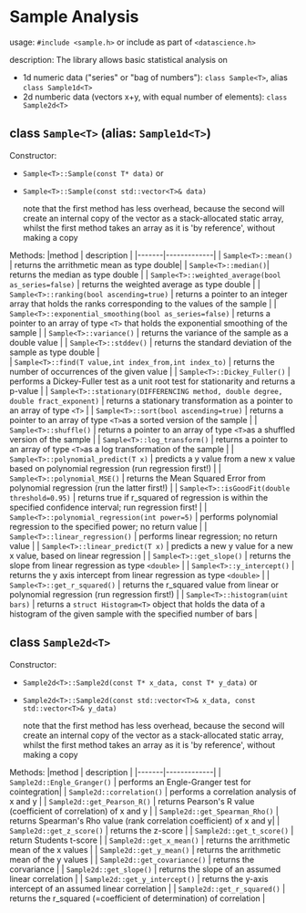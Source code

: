 # Sample Analysis     
usage: `#include <sample.h>` or include as part of `<datascience.h>`

description:
The library allows basic statistical analysis on
- 1d numeric data ("series" or "bag of numbers"): `class Sample<T>`, alias `class Sample1d<T>`
- 2d numberic data (vectors x+y, with equal number of elements): `class Sample2d<T>`

## class `Sample<T>` (alias: `Sample1d<T>`)

Constructor:
- `Sample<T>::Sample(const T* data)` or
- `Sample<T>::Sample(const std::vector<T>& data)`

  note that the first method has less overhead, because the second will
  create an internal copy of the vector as a stack-allocated static array,
  whilst the first method takes an array as it is 'by reference',
  without making a copy

Methods:
|method | description |
|-------|-------------|
| `Sample<T>::mean()` | returns the arrithmetic mean as type double|
| `Sample<T>::median()`| returns the median as type double |
| `Sample<T>::weighted_average(bool as_series=false)` | returns the weighted average as type double |
| `Sample<T>::ranking(bool ascending=true)` | returns a pointer to an integer array that holds the ranks corresponding to the values of the sample |
| `Sample<T>::exponential_smoothing(bool as_series=false)` | returns a pointer to an array of type `<T>` that holds the exponential smoothing of the sample |
| `Sample<T>::variance()` | returns the variance of the sample as a double value |
| `Sample<T>::stddev()` | returns the standard deviation of the sample as type double |    
| `Sample<T>::find(T value,int index_from,int index_to)` | returns the number of occurrences of the given value |
| `Sample<T>::Dickey_Fuller()` | performs a Dickey-Fuller test as a unit root test for stationarity and returns a p-value |
| `Sample<T>::stationary(DIFFERENCING method, double degree, double fract_exponent)` | returns a stationary transformation as a pointer to an array of type `<T>` |
| `Sample<T>::sort(bool ascending=true)` | returns a pointer to an array of type `<T>`as a sorted version of the sample |
| `Sample<T>::shuffle()` | returns a pointer to an array of type `<T>`as a shuffled version of the sample |
| `Sample<T>::log_transform()` | returns a pointer to an array of type `<T>`as a log transformation of the sample |
| `Sample<T>::polynomial_predict(T x)` | predicts a y value from a new x value based on polynomial regression (run regression first!) |
| `Sample<T>::polynomial_MSE()` | returns the Mean Squared Error from polynomial regression (run the latter first!) |
| `Sample<T>::isGoodFit(double threshold=0.95)` | returns true if r_squared of regression is within the specified confidence interval; run regression first! |
| `Sample<T>::polynomial_regression(int power=5)` | performs polynomial regression to the specified power; no return value |
| `Sample<T>::linear_regression()` | performs linear regression; no return value |
| `Sample<T>::linear_predict(T x)` | predicts a new y value for a new x value, based on linear regression |
| `Sample<T>::get_slope()` | returns the slope from linear regression as type `<double>` |
| `Sample<T>::y_intercept()` | returns the y axis intercept from linear regression as type `<double>` |
| `Sample<T>::get_r_squared()` | returns the r_squared value from linear or polynomial regression (run regression first!) |
| `Sample<T>::histogram(uint bars)` | returns a `struct Histogram<T>` object that holds the data of a histogram of the given sample with the specified number of bars |

## class `Sample2d<T>`
Constructor:
- `Sample2d<T>::Sample2d(const T* x_data, const T* y_data)` or
- `Sample2d<T>::Sample2d(const std::vector<T>& x_data, const std::vector<T>& y_data)`

  note that the first method has less overhead, because the second will
  create an internal copy of the vector as a stack-allocated static array,
  whilst the first method takes an array as it is 'by reference',
  without making a copy

Methods:
|method | description |
|-------|-------------|
| `Sample2d::Engle_Granger()` | performs an Engle-Granger test for cointegration|
| `Sample2d::correlation()` | performs a correlation analysis of x and y |
| `Sample2d::get_Pearson_R()` | returns Pearson's R value (coefficient of correlation) of x and y |
| `Sample2d::get_Spearman_Rho()` | returns Spearman's Rho value (rank correlation coefficient) of x and y|
| `Sample2d::get_z_score()` | returns the z-score |
| `Sample2d::get_t_score()` | return Students t-score |
| `Sample2d::get_x_mean()` | returns the arrithmetic mean of the x values |
| `Sample2d::get_y_mean()` | returns the arrithmetic mean of the y values |
| `Sample2d::get_covariance()` | returns the corvariance |
| `Sample2d::get_slope()` | returns the slope of an assumed linear correlation |
| `Sample2d::get_y_intercept()` | returns the y-axis intercept of an assumed linear correlation |
| `Sample2d::get_r_squared()` | returns the r_squared (=coefficient of determination) of correlation | 